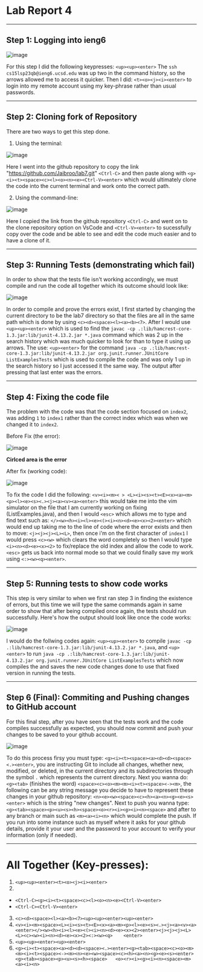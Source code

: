 # Lab Report 4
***

## Step 1: Logging into ieng6

![image](dnnt2.png)

For this step I did the following keypresses: `<up><up><enter>` The `ssh cs15lsp23qb@ieng6.ucsd.edu` was up two in the command history, so the arrows allowed me to access it quicker. Then I did: `<t><o><j><i><enter>` to login into my remote account using my key-phrase rather than usual passwords.
***

## Step 2: Cloning fork of Repository 

There are two ways to get this step done.

1. Using the terminal:

![image](dnnt.png)

Here I went into the github repository to copy the link "https://github.com/Jaibroo/lab7.git" `<Ctrl-C>` and then paste along with `<g><i><t><space><c><l><o><n><e><Ctrl-V><enter>` which would ultimately clone the code into the current terminal and work onto the correct path.

2. Using the command-line:

![image](dnnt3.png)

Here I copied the link from the github repository `<Ctrl-C>` and went on to the clone repository option on VsCode and `<Ctrl-V><enter>` to sucessfully copy over the code and be able to see and edit the code much easier and to have a clone of it.
***

## Step 3: Running Tests (demonstrating which fail)

In order to show that the tests file isn't working accordingly, we must compile and run the code all together which its outcome should look like:

![image](dnnt6.png)

In order to compile and prove the errors exist, I first started by changing the current directory to be the lab7 directory so that the files are all in the same path which is done by using `<c><d><space><l><a><b><7>`. After I would use `<up><up><enter>` which is used to find the `javac -cp .:lib/hamcrest-core-1.3.jar:lib/junit-4.13.2.jar *.java` command which was 2 up in the search history which was much quicker to look for than to type it using up arrows. The use: `<up><enter>` for the command `java -cp .:lib/hamcrest-core-1.3.jar:lib/junit-4.13.2.jar org.junit.runner.JUnitCore ListExamplesTests` which is used to compile the code and was only 1 up in the search history so I just accessed it the same way. The output after pressing that last enter was the errors.
***

## Step 4: Fixing the code file

The problem with the code was that the code section focused on `index2`, was adding `1` to `index1` rather than the correct index which was when we changed it to `index2`.

Before Fix (the error):

![image](dnnt4.png)

**Cirlced area is the error**

After fix (working code):

![image](dnnt5.png)

To fix the code I did the following: `<v><i><m>< > <L><i><s><t><E><x><a><m><p><l><e><s><.><j><a><v><a><enter>` this would take me into the vim simulator on the file that I am currently working on fixing (ListExamples.java), and then I would `<esc>` which allows me to type and find text such as: `</><w><h><i><l><e><(><i><n><d><e><x><2><enter>` which would end up taking me to the line of code where the error exists and then to move: `<j><j><j><L><L>`, then once i'm on the first character of `index1` I would press `<c><w>` which clears the word completely so then I would type `<i><n><d><e><x><2>` to fix/replace the old index and allow the code to work. `<esc>` gets us back into normal mode so that we could finally save my work using `<:><w><q><enter>`.
***

## Step 5: Running tests to show code works

This step is very similar to when we first ran step 3 in finding the existence of errors, but this time we will type the same commands again in same order to show that after being compiled once again, the tests should run successfully. Here's how the output should look like once the code works: 

![image](dnnt7.png)

I would do the follwing codes again: `<up><up><enter>` to compile `javac -cp .:lib/hamcrest-core-1.3.jar:lib/junit-4.13.2.jar *.java`, and `<up><enter>` to run `java -cp .:lib/hamcrest-core-1.3.jar:lib/junit-4.13.2.jar org.junit.runner.JUnitCore ListExamplesTests` which now compiles the and saves the new code changes done to use that fixed version in running the tests.
***

## Step 6 (Final): Commiting and Pushing changes to GitHub account

For this final step, after you have seen that the tests work and the code compiles successfully as expected, you should now commit and push your changes to be saved to your github account. 

![image](dnnt8.png)

To do this process firsy you must type: `<g><i><t><space><a><d><d><space><.><enter>`, you are instructing Git to include all changes, whether new, modified, or deleted, in the current directory and its subdirectories through the symbol `.` which represents the current directory. Next you wanna do: `<g><tab>` (finishes the word) `<space><c><o><m><m><i><t><space><-><m>`, the following can be any string message you decide to have to represent these changes in your github repository: `<n><e><w><space><c><h><a><n><g><e><s><enter>` which is the string "new changes". Next to push you wanna type: `<g><tab><space><p><u><s><h><space><o><r><i><g><i><n><space>` and after to any branch or main such as `<m><a><i><n>` which would complete the push. If you run into some instance such as myself where it asks for your github details, provide it your user and the password to your account to verify your information (only if needed).
***

# All Together (Key-presses):

1. `<up><up><enter><t><o><j><i><enter>`
2. 
* `<Ctrl-C><g><i><t><space><c><l><o><n><e><Ctrl-V><enter>`
* `<Ctrl-C><Ctrl-V><enter>`
3. `<c><d><space><l><a><b><7><up><up><enter><up><enter>`
4. `<v><i><m><space><L><i><s><t><E><x><a><m><p><l><e><s><.><j><a><v><a><enter></><w><h><i><l><e><(><i><n><d><e><x><2><enter><j><j><j><L><L><c><w><i><n><d><e><x><2><:><w><q>    <enter>`
5. `<up><up><enter><up><enter>`
6. `<g><i><t><space><a><d><d><space><.><enter><g><tab><space><c><o><m><m><i><t><space><-><m><n><e><w><space><c><h><a><n><g><e><s><enter><g><tab><space><p><u><s><h><space>   <o><r><i><g><i><n><space><m><a><i><n>`

